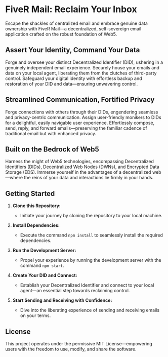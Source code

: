 # FiveR Mail: Reclaim Your Inbox

Escape the shackles of centralized email and embrace genuine data ownership with FiveR Mail—a decentralized, self-sovereign email application crafted on the robust foundation of Web5.

## Assert Your Identity, Command Your Data

Forge and oversee your distinct Decentralized Identifier (DID), ushering in a genuinely independent email experience.
Securely house your emails and data on your local agent, liberating them from the clutches of third-party control.
Safeguard your digital identity with effortless backup and restoration of your DID and data—ensuring unwavering control.

## Streamlined Communication, Fortified Privacy

Forge connections with others through their DIDs, engendering seamless and privacy-centric communication.
Assign user-friendly monikers to DIDs for a delightful, easily navigable user experience.
Effortlessly compose, send, reply, and forward emails—preserving the familiar cadence of traditional email but with enhanced privacy.

## Built on the Bedrock of Web5

Harness the might of Web5 technologies, encompassing Decentralized Identifiers (DIDs), Decentralized Web Nodes (DWNs), and Encrypted Data Storage (EDS).
Immerse yourself in the advantages of a decentralized web—where the reins of your data and interactions lie firmly in your hands.

## Getting Started

1. **Clone this Repository:**
   - Initiate your journey by cloning the repository to your local machine.

2. **Install Dependencies:**
   - Execute the command `npm install` to seamlessly install the required dependencies.

3. **Run the Development Server:**
   - Propel your experience by running the development server with the command `npm start`.

4. **Create Your DID and Connect:**
   - Establish your Decentralized Identifier and connect to your local agent—an essential step towards reclaiming control.

5. **Start Sending and Receiving with Confidence:**
   - Dive into the liberating experience of sending and receiving emails on your terms.

## License

This project operates under the permissive MIT License—empowering users with the freedom to use, modify, and share the software.

